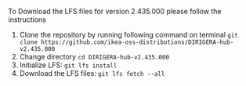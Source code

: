 To Download the LFS files for version 2.435.000 please follow the instructions

1. Clone the repository by running following command on terminal `git clone https://github.com/ikea-oss-distributions/DIRIGERA-hub-v2.435.000`
2. Change directory `cd DIRIGERA-hub-v2.435.000`
3. Initialize LFS: `git lfs install`
4. Download the LFS files: `git lfs fetch --all`
